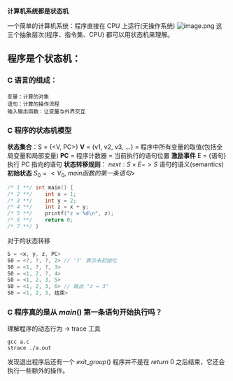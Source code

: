 **计算机系统都是状态机**

一个简单的计算机系统：程序直接在 CPU 上运行(无操作系统)
	![image.png](https://typora-birdy.oss-cn-guangzhou.aliyuncs.com/20240331002043.png)
这三个抽象层次(程序、指令集、CPU) 都可以用状态机来理解。

## 程序是个状态机：
### C 语言的组成：
	变量：计算的对象
	语句：计算的操作流程
	输入输出函数：让变量与外界交互
### C 程序的状态机模型
**状态集合**：S = {<V, PC>}
	**V** = {v1, v2, v3, ...} = 程序中所有变量的取值(包括全局变量和局部变量)
	**PC** = 程序计数器 = 当前执行的语句位置
**激励事件** E = {语句}
	执行 PC 指向的语句
**状态转移规则**：
	$next: S \times E -> S$
	语句的语义(semantics)
**初始状态** $S_0 = <V_0,~ main 函数的第一条语句 >$
```c
/* 1 **/ int main() {
/* 2 **/	int x = 1;
/* 3 **/	int y = 2;
/* 4 **/	int z = x + y;
/* 5 **/	printf("z = %d\n", z);
/* 6 **/	return 0;
/* 7 **/ }
```
对于的状态转移
```c
S = <x, y, z, PC>
S0 = <?, ?, ?, 2> // '?' 表示未初始化
S0 = <1, ?, ?, 3>
S0 = <1, 2, ?, 4>
S0 = <1, 2, 3, 5>
S0 = <1, 2, 3, 6> // 输出 "z = 3"
S0 = <1, 2, 3, 结束> 
```

### C 程序真的是从 $main()$ 第一条语句开始执行吗？
理解程序的动态行为 -> trace 工具
```shell
gcc a.c
strace ./a.out
```

发现退出程序后还有一个 $exit\_group()$ 
程序并不是在 $return~0$ 之后结束，它还会执行一些额外的操作。


